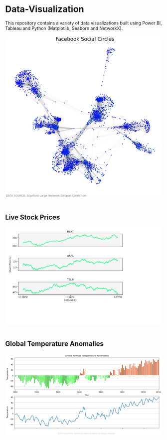 # Data-Visualization
This repository contains a variety of data visualizations built using Power BI, Tableau and Python (Matplotlib, Seaborn and NetworkX). 
<br><br>
![alt text](https://github.com/wesleyLaurence/Data-Visualization/blob/main/images/facebook_social_network.png)
<br><br>
## Live Stock Prices
![alt text](https://github.com/wesleyLaurence/Stock-Market-Analytics/blob/master/data/stock-prices.png?raw=true)
<br><br>
## Global Temperature Anomalies
![alt text](https://github.com/wesleyLaurence/Data-Visualization/blob/main/images/Global%20Temperature%20Anomalies.png)


